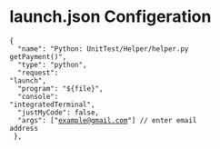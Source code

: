 <!DOCTYPE html>
 <html>
  <body>

<h1>launch.json Configeration</h1>

<code>{<br />
&emsp;"name": "Python: UnitTest/Helper/helper.py getPayment()",<br />
&emsp;"type": "python",<br />
&emsp;"request": "launch",<br />
&emsp;"program": "${file}",<br />
&emsp;"console": "integratedTerminal",<br />
&emsp;"justMyCode": false,<br />
&emsp;"args": ["example@gmail.com"] // enter email address<br />
},
</code>

 </body>
</html>